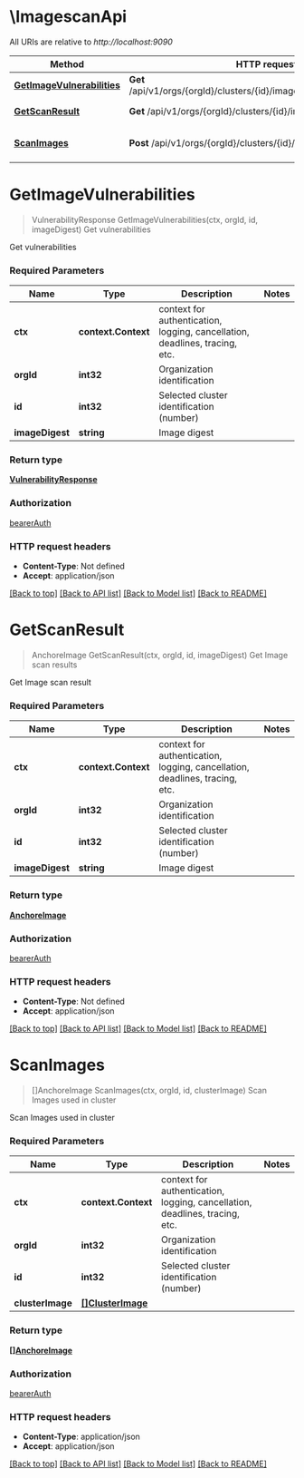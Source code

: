 # \ImagescanApi

All URIs are relative to *http://localhost:9090*

Method | HTTP request | Description
------------- | ------------- | -------------
[**GetImageVulnerabilities**](ImagescanApi.md#GetImageVulnerabilities) | **Get** /api/v1/orgs/{orgId}/clusters/{id}/imagescan/{imageDigest}/vuln | Get vulnerabilities
[**GetScanResult**](ImagescanApi.md#GetScanResult) | **Get** /api/v1/orgs/{orgId}/clusters/{id}/imagescan/{imageDigest} | Get Image scan results
[**ScanImages**](ImagescanApi.md#ScanImages) | **Post** /api/v1/orgs/{orgId}/clusters/{id}/imagescan | Scan Images used in cluster


# **GetImageVulnerabilities**
> VulnerabilityResponse GetImageVulnerabilities(ctx, orgId, id, imageDigest)
Get vulnerabilities

Get vulnerabilities

### Required Parameters

Name | Type | Description  | Notes
------------- | ------------- | ------------- | -------------
 **ctx** | **context.Context** | context for authentication, logging, cancellation, deadlines, tracing, etc.
  **orgId** | **int32**| Organization identification | 
  **id** | **int32**| Selected cluster identification (number) | 
  **imageDigest** | **string**| Image digest | 

### Return type

[**VulnerabilityResponse**](VulnerabilityResponse.md)

### Authorization

[bearerAuth](../README.md#bearerAuth)

### HTTP request headers

 - **Content-Type**: Not defined
 - **Accept**: application/json

[[Back to top]](#) [[Back to API list]](../README.md#documentation-for-api-endpoints) [[Back to Model list]](../README.md#documentation-for-models) [[Back to README]](../README.md)

# **GetScanResult**
> AnchoreImage GetScanResult(ctx, orgId, id, imageDigest)
Get Image scan results

Get Image scan result

### Required Parameters

Name | Type | Description  | Notes
------------- | ------------- | ------------- | -------------
 **ctx** | **context.Context** | context for authentication, logging, cancellation, deadlines, tracing, etc.
  **orgId** | **int32**| Organization identification | 
  **id** | **int32**| Selected cluster identification (number) | 
  **imageDigest** | **string**| Image digest | 

### Return type

[**AnchoreImage**](AnchoreImage.md)

### Authorization

[bearerAuth](../README.md#bearerAuth)

### HTTP request headers

 - **Content-Type**: Not defined
 - **Accept**: application/json

[[Back to top]](#) [[Back to API list]](../README.md#documentation-for-api-endpoints) [[Back to Model list]](../README.md#documentation-for-models) [[Back to README]](../README.md)

# **ScanImages**
> []AnchoreImage ScanImages(ctx, orgId, id, clusterImage)
Scan Images used in cluster

Scan Images used in cluster

### Required Parameters

Name | Type | Description  | Notes
------------- | ------------- | ------------- | -------------
 **ctx** | **context.Context** | context for authentication, logging, cancellation, deadlines, tracing, etc.
  **orgId** | **int32**| Organization identification | 
  **id** | **int32**| Selected cluster identification (number) | 
  **clusterImage** | [**[]ClusterImage**](array.md)|  | 

### Return type

[**[]AnchoreImage**](AnchoreImage.md)

### Authorization

[bearerAuth](../README.md#bearerAuth)

### HTTP request headers

 - **Content-Type**: application/json
 - **Accept**: application/json

[[Back to top]](#) [[Back to API list]](../README.md#documentation-for-api-endpoints) [[Back to Model list]](../README.md#documentation-for-models) [[Back to README]](../README.md)


